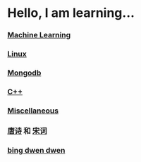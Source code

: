 # Hello, I am learning...


### [Machine Learning](https://suyulu.github.io/MachineLearning)


### [Linux](https://suyulu.github.io/linux)


### [Mongodb](https://suyulu.github.io/mongodb)


### [C++](https://suyulu.github.io/cpp)

### [Miscellaneous](https://suyulu.github.io/misc)


### [唐诗](https://suyulu.github.io/tangshi) 和 [宋词](https://suyulu.github.io/songci) 


### [bing dwen dwen](https://suyulu.github.io/bdd)
